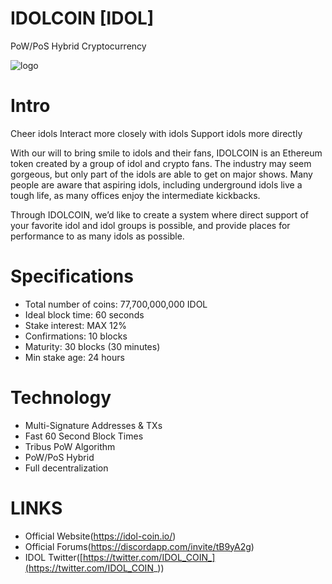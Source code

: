 # IDOLCOIN [IDOL]
PoW/PoS Hybrid Cryptocurrency

![logo](https://idol-coin.io/wp-content/themes/idol/assets/img/logo.png)

Intro
==========================
Cheer idols
Interact more closely with idols
Support idols more directly

With our will to bring smile to idols and their fans, IDOLCOIN is an Ethereum token created by a group of idol and crypto fans. The industry may seem gorgeous, but only part of the idols are able to get on major shows. Many people are aware that aspiring idols, including underground idols live a tough life, as many offices enjoy the intermediate kickbacks.

Through IDOLCOIN, we’d like to create a system where direct support of your favorite idol and idol groups is possible, and provide places for performance to as many idols as possible.

Specifications
==========================
* Total number of coins: 77,700,000,000 IDOL
* Ideal block time: 60 seconds
* Stake interest: MAX 12%
* Confirmations: 10 blocks
* Maturity: 30 blocks (30 minutes)
* Min stake age: 24 hours

Technology
==========================
* Multi-Signature Addresses & TXs
* Fast 60 Second Block Times
* Tribus PoW Algorithm
* PoW/PoS Hybrid
* Full decentralization

LINKS
==========================
* Official Website(https://idol-coin.io/)
* Official Forums(https://discordapp.com/invite/tB9yA2g)
* IDOL Twitter([https://twitter.com/IDOL_COIN_](https://twitter.com/IDOL_COIN_))

